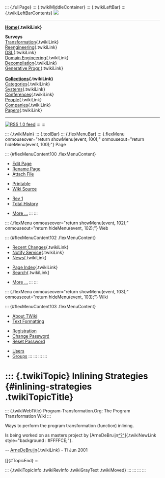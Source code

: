 ::: {.fullPage}
::: {.twikiMiddleContainer}
::: {.twikiLeftBar}
::: {.twikiLeftBarContents}
![](../pub/transformation.gif)

------------------------------------------------------------------------

**[Home](WebHome){.twikiLink}**

**Surveys**\
[Transformation](ProgramTransformation){.twikiLink}\
[Reengineering](ReengineeringWiki){.twikiLink}\
[DSL](DomainSpecificLanguages){.twikiLink}\
[Domain Engineering](DomainEngineering){.twikiLink}\
[Decompilation](DeCompilation){.twikiLink}\
[Generative Progr.](GenerativeProgrammingWiki){.twikiLink}\
\
**[Collections](CategoryCollection){.twikiLink}**\
[Categories](CategoryCategory){.twikiLink}\
[Systems](TransformationSystems){.twikiLink}\
[Conferences](TransformationConferences){.twikiLink}\
[People](TransformationPeople){.twikiLink}\
[Companies](TransformationCompanies){.twikiLink}\
[Papers](CategoryPaper){.twikiLink}

------------------------------------------------------------------------

[![](../pub/rss.gif "RSS 1.0 feed")](WebRss@skin=rss)
:::
:::

::: {.twikiMain}
::: {.toolBar}
::: {.flexMenuBar}
::: {.flexMenu onmouseover="return showMenu(event, 100);" onmouseout="return hideMenu(event, 100);"}
Page

::: {#flexMenuContent100 .flexMenuContent}
-   [Edit
    Page](http://www.program-transformation.org/edit/Transform/InliningStrategies?t=1536825813)
-   [Rename
    Page](http://www.program-transformation.org/rename/Transform/InliningStrategies)
-   [Attach
    File](http://www.program-transformation.org/attach/Transform/InliningStrategies)

<!-- -->

-   [Printable](http://www.program-transformation.org/view/Transform/InliningStrategies?skin=print.pattern)
-   [Wiki
    Source](http://www.program-transformation.org/view/Transform/InliningStrategies?skin=text&raw=on&contenttype=text/plain)

<!-- -->

-   [Rev
    1](http://www.program-transformation.org/view/Transform/InliningStrategies?rev=1.1)
-   [Total
    History](http://www.program-transformation.org/rdiff/Transform/InliningStrategies)

<!-- -->

-   [More
    \...](http://www.program-transformation.org/oops/Transform/InliningStrategies?template=oopsmore&param1=1.1&param2=1.1)
:::
:::

::: {.flexMenu onmouseover="return showMenu(event, 102);" onmouseout="return hideMenu(event, 102);"}
Web

::: {#flexMenuContent102 .flexMenuContent}
-   [Recent Changes](WebChanges){.twikiLink}
-   [Notify Service](WebNotify){.twikiLink}
-   [News](WebNews){.twikiLink}

<!-- -->

-   [Page Index](WebIndex){.twikiLink}
-   [Search](WebSearch){.twikiLink}

<!-- -->

-   [More
    \...](http://www.program-transformation.org/oops/Transform/InliningStrategies?template=oopsmore&param1=1.1&param2=1.1)
:::
:::

::: {.flexMenu onmouseover="return showMenu(event, 103);" onmouseout="return hideMenu(event, 103);"}
Wiki

::: {#flexMenuContent103 .flexMenuContent}
-   [About
    TWiki](http://www.program-transformation.org/view/TWiki/WebHome)
-   [Text
    Formatting](http://www.program-transformation.org/view/TWiki/TextFormattingRules)

<!-- -->

-   [Registration](http://www.program-transformation.org/view/TWiki/TWikiRegistration)
-   [Change
    Password](http://www.program-transformation.org/view/TWiki/ChangePassword)
-   [Reset
    Password](http://www.program-transformation.org/view/TWiki/ResetPassword)

<!-- -->

-   [Users](http://www.program-transformation.org/view/Main/TWikiUsers)
-   [Groups](http://www.program-transformation.org/view/Main/TWikiGroups)
:::
:::
:::
:::

::: {.twikiTopic}
Inlining Strategies {#inlining-strategies .twikiTopicTitle}
===================

::: {.twikiWebTitle}
Program-Transformation.Org: The Program Transformation Wiki
:::

Ways to perform the program transformation (function) inlining.

Is being worked on as masters project by
[ArneDeBruijn[^?^](http://www.program-transformation.org/edit/Master/ArneDeBruijn?topicparent=Transform.InliningStrategies)]{.twikiNewLink
style="background : #FFFFCE;"}.

\-- [ArneDeBruijn](../Main/ArneDeBruijn){.twikiLink} - 11 Jun 2001\
\
[]{#TopicEnd}
:::

::: {.twikiTopicInfo .twikiRevInfo .twikiGrayText .twikiMoved}
:::
:::
:::
:::
